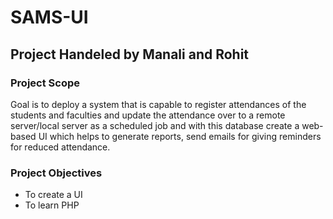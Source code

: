 # SAMS-UI 
## Project Handeled by Manali and Rohit
### Project Scope
Goal is to deploy a system that is capable to register attendances of the
students and faculties and update the attendance over to a remote server/local
server as a scheduled job and with this database create a web-based UI which
helps to generate reports, send emails for giving reminders for reduced
attendance.
### Project Objectives
- To create a UI
- To learn PHP
